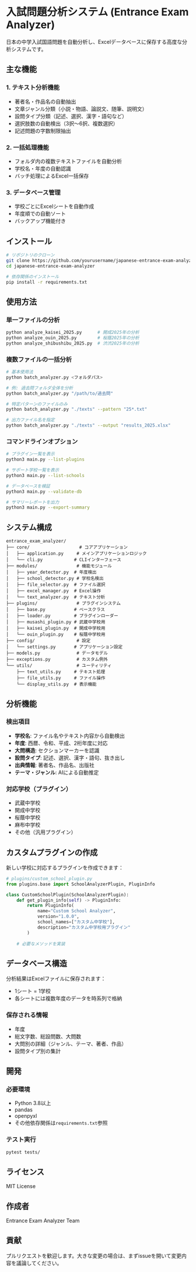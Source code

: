 # 入試問題分析システム (Entrance Exam Analyzer)

日本の中学入試国語問題を自動分析し、Excelデータベースに保存する高度な分析システムです。

## 主な機能

### 1. テキスト分析機能
- 著者名・作品名の自動抽出
- 文章ジャンル分類（小説・物語、論説文、随筆、説明文）
- 設問タイプ分類（記述、選択、漢字・語句など）
- 選択肢数の自動検出（3択〜6択、複数選択）
- 記述問題の字数制限抽出

### 2. 一括処理機能
- フォルダ内の複数テキストファイルを自動分析
- 学校名・年度の自動認識
- バッチ処理によるExcel一括保存

### 3. データベース管理
- 学校ごとにExcelシートを自動作成
- 年度順での自動ソート
- バックアップ機能付き

## インストール

```bash
# リポジトリのクローン
git clone https://github.com/yourusername/japanese-entrance-exam-analyzer.git
cd japanese-entrance-exam-analyzer

# 依存関係のインストール
pip install -r requirements.txt
```

## 使用方法

### 単一ファイルの分析
```python
python analyze_kaisei_2025.py      # 開成2025年の分析
python analyze_ouin_2025.py        # 桜蔭2025年の分析
python analyze_shibushibu_2025.py  # 渋渋2025年の分析
```

### 複数ファイルの一括分析
```bash
# 基本使用法
python batch_analyzer.py <フォルダパス>

# 例: 過去問フォルダ全体を分析
python batch_analyzer.py "/path/to/過去問"

# 特定パターンのファイルのみ
python batch_analyzer.py "./texts" --pattern "25*.txt"

# 出力ファイル名を指定
python batch_analyzer.py "./texts" --output "results_2025.xlsx"
```

### コマンドラインオプション
```bash
# プラグイン一覧を表示
python3 main.py --list-plugins

# サポート学校一覧を表示
python3 main.py --list-schools

# データベースを検証
python3 main.py --validate-db

# サマリーレポートを出力
python3 main.py --export-summary
```

## システム構成

```
entrance_exam_analyzer/
├── core/                   # コアアプリケーション
│   ├── application.py     # メインアプリケーションロジック
│   └── cli.py            # CLIインターフェース
├── modules/               # 機能モジュール
│   ├── year_detector.py  # 年度検出
│   ├── school_detector.py # 学校名検出
│   ├── file_selector.py  # ファイル選択
│   ├── excel_manager.py  # Excel操作
│   └── text_analyzer.py  # テキスト分析
├── plugins/               # プラグインシステム
│   ├── base.py           # ベースクラス
│   ├── loader.py         # プラグインローダー
│   ├── musashi_plugin.py # 武蔵中学校用
│   ├── kaisei_plugin.py  # 開成中学校用
│   └── ouin_plugin.py    # 桜蔭中学校用
├── config/                # 設定
│   └── settings.py       # アプリケーション設定
├── models.py              # データモデル
├── exceptions.py          # カスタム例外
└── utils/                 # ユーティリティ
    ├── text_utils.py     # テキスト処理
    ├── file_utils.py     # ファイル操作
    └── display_utils.py  # 表示機能
```

## 分析機能

### 検出項目
- **学校名**: ファイル名やテキスト内容から自動検出
- **年度**: 西暦、令和、平成、2桁年度に対応
- **大問構造**: セクションマーカーを認識
- **設問タイプ**: 記述、選択、漢字・語句、抜き出し
- **出典情報**: 著者名、作品名、出版社
- **テーマ・ジャンル**: AIによる自動推定

### 対応学校（プラグイン）
- 武蔵中学校
- 開成中学校
- 桜蔭中学校
- 麻布中学校
- その他（汎用プラグイン）

## カスタムプラグインの作成

新しい学校に対応するプラグインを作成できます：

```python
# plugins/custom_school_plugin.py
from plugins.base import SchoolAnalyzerPlugin, PluginInfo

class CustomSchoolPlugin(SchoolAnalyzerPlugin):
    def get_plugin_info(self) -> PluginInfo:
        return PluginInfo(
            name="Custom School Analyzer",
            version="1.0.0",
            school_names=["カスタム中学校"],
            description="カスタム中学校用プラグイン"
        )
    
    # 必要なメソッドを実装
```

## データベース構造

分析結果はExcelファイルに保存されます：
- 1シート = 1学校
- 各シートには複数年度のデータを時系列で格納

### 保存される情報
- 年度
- 総文字数、総設問数、大問数
- 大問別の詳細（ジャンル、テーマ、著者、作品）
- 設問タイプ別の集計

## 開発

### 必要環境
- Python 3.8以上
- pandas
- openpyxl
- その他依存関係は`requirements.txt`参照

### テスト実行
```bash
pytest tests/
```

## ライセンス

MIT License

## 作成者

Entrance Exam Analyzer Team

## 貢献

プルリクエストを歓迎します。大きな変更の場合は、まずissueを開いて変更内容を議論してください。
